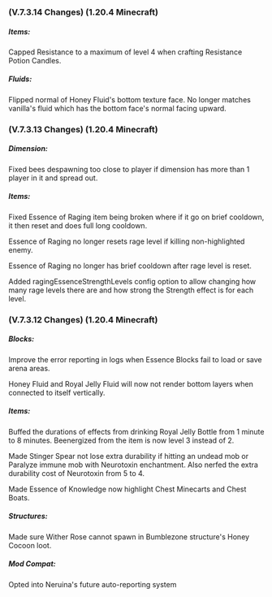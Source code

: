 ### **(V.7.3.14 Changes) (1.20.4 Minecraft)**

##### Items:
Capped Resistance to a maximum of level 4 when crafting Resistance Potion Candles.

##### Fluids:
Flipped normal of Honey Fluid's bottom texture face. No longer matches vanilla's fluid which has the bottom face's normal facing upward.


### **(V.7.3.13 Changes) (1.20.4 Minecraft)**

##### Dimension:
Fixed bees despawning too close to player if dimension has more than 1 player in it and spread out.

##### Items:
Fixed Essence of Raging item being broken where if it go on brief cooldown, it then reset and does full long cooldown.

Essence of Raging no longer resets rage level if killing non-highlighted enemy.

Essence of Raging no longer has brief cooldown after rage level is reset.

Added ragingEssenceStrengthLevels config option to allow changing how many rage levels there are and how strong the Strength effect is for each level.


### **(V.7.3.12 Changes) (1.20.4 Minecraft)**

##### Blocks:
Improve the error reporting in logs when Essence Blocks fail to load or save arena areas.

Honey Fluid and Royal Jelly Fluid will now not render bottom layers when connected to itself vertically.

##### Items:
Buffed the durations of effects from drinking Royal Jelly Bottle from 1 minute to 8 minutes. Beenergized from the item is now level 3 instead of 2.

Made Stinger Spear not lose extra durability if hitting an undead mob or Paralyze immune mob with Neurotoxin enchantment.
 Also nerfed the extra durability cost of Neurotoxin from 5 to 4.

Made Essence of Knowledge now highlight Chest Minecarts and Chest Boats.

##### Structures:
Made sure Wither Rose cannot spawn in Bumblezone structure's Honey Cocoon loot.

##### Mod Compat:
Opted into Neruina's future auto-reporting system
